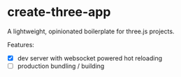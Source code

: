 # create-three-app

A lightweight, opinionated boilerplate for three.js projects. 

Features:
- [x] dev server with websocket powered hot reloading 
- [ ] production bundling / building
